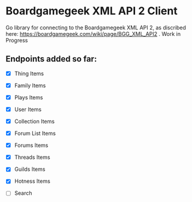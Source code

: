 # Boardgamegeek XML API 2 Client
Go library for connecting to the Boardgamegeek XML API 2, as discribed here: https://boardgamegeek.com/wiki/page/BGG_XML_API2 . Work in Progress

## Endpoints added so far:
- [x] Thing Items
- [x] Family Items
- [x] Plays Items
- [x] User Items
- [x] Collection Items
- [x] Forum List Items
- [x] Forums Items
- [x] Threads Items
- [x] Guilds Items
- [x] Hotness Items
- [ ] Search



